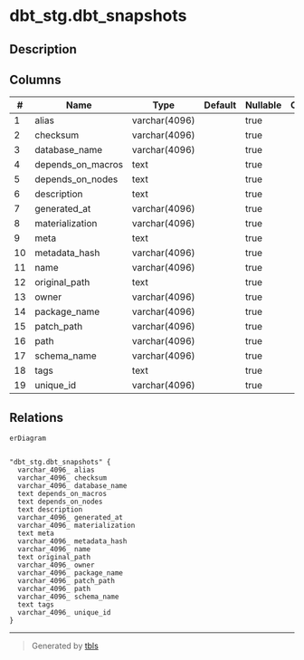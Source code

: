 # dbt_stg.dbt_snapshots

## Description

## Columns

| #  | Name              | Type          | Default | Nullable | Children | Parents | Comment |
| -- | ----------------- | ------------- | ------- | -------- | -------- | ------- | ------- |
| 1  | alias             | varchar(4096) |         | true     |          |         |         |
| 2  | checksum          | varchar(4096) |         | true     |          |         |         |
| 3  | database_name     | varchar(4096) |         | true     |          |         |         |
| 4  | depends_on_macros | text          |         | true     |          |         |         |
| 5  | depends_on_nodes  | text          |         | true     |          |         |         |
| 6  | description       | text          |         | true     |          |         |         |
| 7  | generated_at      | varchar(4096) |         | true     |          |         |         |
| 8  | materialization   | varchar(4096) |         | true     |          |         |         |
| 9  | meta              | text          |         | true     |          |         |         |
| 10 | metadata_hash     | varchar(4096) |         | true     |          |         |         |
| 11 | name              | varchar(4096) |         | true     |          |         |         |
| 12 | original_path     | text          |         | true     |          |         |         |
| 13 | owner             | varchar(4096) |         | true     |          |         |         |
| 14 | package_name      | varchar(4096) |         | true     |          |         |         |
| 15 | patch_path        | varchar(4096) |         | true     |          |         |         |
| 16 | path              | varchar(4096) |         | true     |          |         |         |
| 17 | schema_name       | varchar(4096) |         | true     |          |         |         |
| 18 | tags              | text          |         | true     |          |         |         |
| 19 | unique_id         | varchar(4096) |         | true     |          |         |         |

## Relations

```mermaid
erDiagram


"dbt_stg.dbt_snapshots" {
  varchar_4096_ alias
  varchar_4096_ checksum
  varchar_4096_ database_name
  text depends_on_macros
  text depends_on_nodes
  text description
  varchar_4096_ generated_at
  varchar_4096_ materialization
  text meta
  varchar_4096_ metadata_hash
  varchar_4096_ name
  text original_path
  varchar_4096_ owner
  varchar_4096_ package_name
  varchar_4096_ patch_path
  varchar_4096_ path
  varchar_4096_ schema_name
  text tags
  varchar_4096_ unique_id
}
```

---

> Generated by [tbls](https://github.com/k1LoW/tbls)
